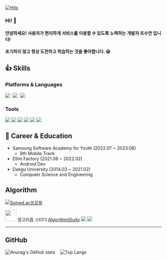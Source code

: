 [![Hits](https://hits.seeyoufarm.com/api/count/incr/badge.svg?url=https%3A%2F%2Fgithub.com%2Fsu6378&count_bg=%239C38F2&title_bg=%23555555&icon=android.svg&icon_color=%233DDB84&title=hits&edge_flat=false)](https://hits.seeyoufarm.com)

### Hi! 👋

#### 안녕하세요! 사용자가 편리하게 서비스를 이용할 수 있도록 노력하는 개발자 조수연 입니다!
#### 포기하지 않고 항상 도전하고 학습하는 것을 좋아합니다. 😃

## 👍 Skills

### Platforms & Languages
<div>
  <img src="https://img.shields.io/badge/android-3DDC84?style=for-the-badge&logo=android&logoColor=white">&nbsp
   <img src="https://img.shields.io/badge/kotlin-7F52FF?style=for-the-badge&logo=kotlin&logoColor=white">&nbsp
   <img src="https://img.shields.io/badge/java-007396?style=for-the-badge&logo=java&logoColor=white">&nbsp</div>

### Tools

<div>
  <img src="https://img.shields.io/badge/Android%20Studio-313335?style=flat-square&logo=androidstudio&logoColor=99CC00"/> 
  <img src="https://img.shields.io/badge/Intellij-000000?style=flat-square&logo=intellijidea&logoColor=white"/> 
  <img src="https://img.shields.io/badge/Notion-EEEEEE?style=flat-square&logo=Notion&logoColor=black"/> 
  <img src="https://img.shields.io/badge/Source%20Tree-005DF4?style=flat-square&logo=sourcetree&logoColor=white"/> 
  <img src="https://img.shields.io/badge/Git-F05032?style=flat-square&logo=Git&logoColor=white"/> 
  <img src="https://img.shields.io/badge/jira-0052CC?style=flat-square&logo=jira&logoColor=white"/></div>

## 💎 Career & Education
- Samsung Software Academy for Youth (2022.07 ~ 2023.06)
  - 8th Mobile Track
- Ellim Factory (2021.08 ~ 2022.02)
  - Android Dev
- Daegu University (2014.03 ~ 2021.02)
  - Computer Science and Engineering


## Algorithm

[![Solved.ac프로필](http://mazassumnida.wtf/api/v2/generate_badge?boj=su6378)](https://solved.ac/su6378)</br>

<img src="https://user-images.githubusercontent.com/48742378/198957720-9db24819-5538-42e7-b4fb-528211eb4055.png" width="36" height="36"/> 알고리즘 스터디  [AlgorithmStudy](https://github.com/SAlgorithmStudy6/AlgorithmStudy) <img src="https://img.shields.io/badge/kotlin-7F52FF?style=flat&logoColor=white"> <img src="https://img.shields.io/badge/java-007396?style=flat&logoColor=white"><hr/>

## GitHub
  ![Anurag's GitHub stats](https://github-readme-stats.vercel.app/api?username=su6378&show_icons=true&theme=chartreuse-dark)&nbsp;&nbsp;&nbsp;
  ![Top Langs](https://github-readme-stats.vercel.app/api/top-langs/?username=su6378&layout=compact&theme=chartreuse-dark)

<!-- ![snake gif](https://github.com/su6378/su6378/blob/output/github-contribution-grid-snake.svg) -->

<!-- ![hyp3rflow's solved.ac stats](https://github-readme-solvedac.hyp3rflow.vercel.app/api/?handle=su6378) -->

